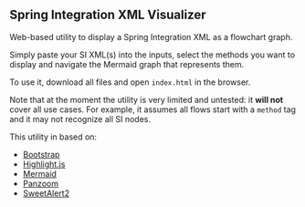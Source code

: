 ## Spring Integration XML Visualizer

Web-based utility to display a Spring Integration XML as a flowchart graph.

Simply paste your SI XML(s) into the inputs, select the methods you want to display and navigate the Mermaid graph that represents them.

To use it, download all files and open `index.html` in the browser.

Note that at the moment the utility is very limited and untested: it **will not** cover all use cases. For example, it assumes all flows start with a `method` tag and it may not recognize all SI nodes.

This utility in based on:
- [Bootstrap](https://github.com/twbs/bootstrap)
- [Highlight.js](https://github.com/highlightjs/highlight.js)
- [Mermaid](https://github.com/mermaid-js/mermaid)
- [Panzoom](https://github.com/anvaka/panzoom)
- [SweetAlert2](https://github.com/sweetalert2/sweetalert2)
